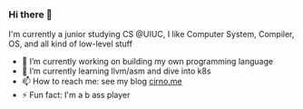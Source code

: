 ### Hi there 👋
I'm currently a junior studying CS @UIUC, I like Computer System, Compiler, OS, and all kind of low-level stuff

- 🔭 I’m currently working on building my own programming language
- 🌱 I’m currently learning llvm/asm and dive into k8s
- 📫 How to reach me: see my blog [cirno.me](https://cirno.me)
- ⚡ Fun fact: I'm a b ass player
